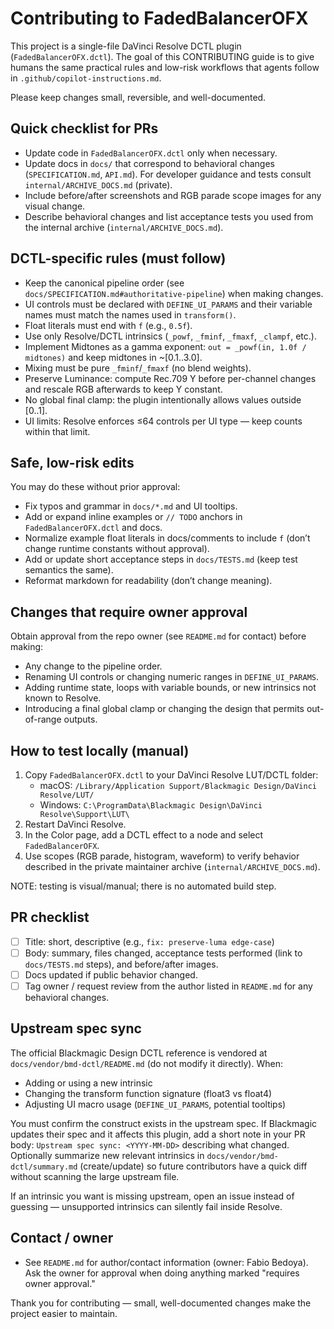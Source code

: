 # Contributing to FadedBalancerOFX

This project is a single-file DaVinci Resolve DCTL plugin (`FadedBalancerOFX.dctl`). The goal of this CONTRIBUTING guide is to give humans the same practical rules and low-risk workflows that agents follow in `.github/copilot-instructions.md`.

Please keep changes small, reversible, and well-documented.

## Quick checklist for PRs
- Update code in `FadedBalancerOFX.dctl` only when necessary.
- Update docs in `docs/` that correspond to behavioral changes (`SPECIFICATION.md`, `API.md`). For developer guidance and tests consult `internal/ARCHIVE_DOCS.md` (private).
- Include before/after screenshots and RGB parade scope images for any visual change.
- Describe behavioral changes and list acceptance tests you used from the internal archive (`internal/ARCHIVE_DOCS.md`).

## DCTL-specific rules (must follow)
- Keep the canonical pipeline order (see `docs/SPECIFICATION.md#authoritative-pipeline`) when making changes.
- UI controls must be declared with `DEFINE_UI_PARAMS` and their variable names must match the names used in `transform()`.
- Float literals must end with `f` (e.g., `0.5f`).
- Use only Resolve/DCTL intrinsics (`_powf`, `_fminf`, `_fmaxf`, `_clampf`, etc.).
- Implement Midtones as a gamma exponent: `out = _powf(in, 1.0f / midtones)` and keep midtones in ~[0.1..3.0].
- Mixing must be pure `_fminf`/`_fmaxf` (no blend weights).
- Preserve Luminance: compute Rec.709 Y before per-channel changes and rescale RGB afterwards to keep Y constant.
- No global final clamp: the plugin intentionally allows values outside [0..1].
- UI limits: Resolve enforces ≤64 controls per UI type — keep counts within that limit.

## Safe, low-risk edits
You may do these without prior approval:
- Fix typos and grammar in `docs/*.md` and UI tooltips.
- Add or expand inline examples or `// TODO` anchors in `FadedBalancerOFX.dctl` and docs.
- Normalize example float literals in docs/comments to include `f` (don’t change runtime constants without approval).
- Add or update short acceptance steps in `docs/TESTS.md` (keep test semantics the same).
- Reformat markdown for readability (don’t change meaning).

## Changes that require owner approval
Obtain approval from the repo owner (see `README.md` for contact) before making:
- Any change to the pipeline order.
- Renaming UI controls or changing numeric ranges in `DEFINE_UI_PARAMS`.
- Adding runtime state, loops with variable bounds, or new intrinsics not known to Resolve.
- Introducing a final global clamp or changing the design that permits out-of-range outputs.

## How to test locally (manual)
1. Copy `FadedBalancerOFX.dctl` to your DaVinci Resolve LUT/DCTL folder:
   - macOS: `/Library/Application Support/Blackmagic Design/DaVinci Resolve/LUT/`
   - Windows: `C:\ProgramData\Blackmagic Design\DaVinci Resolve\Support\LUT\`
2. Restart DaVinci Resolve.
3. In the Color page, add a DCTL effect to a node and select `FadedBalancerOFX`.
4. Use scopes (RGB parade, histogram, waveform) to verify behavior described in the private maintainer archive (`internal/ARCHIVE_DOCS.md`).

NOTE: testing is visual/manual; there is no automated build step.

## PR checklist
- [ ] Title: short, descriptive (e.g., `fix: preserve-luma edge-case`)
- [ ] Body: summary, files changed, acceptance tests performed (link to `docs/TESTS.md` steps), and before/after images.
- [ ] Docs updated if public behavior changed.
- [ ] Tag owner / request review from the author listed in `README.md` for any behavioral changes.

## Upstream spec sync
The official Blackmagic Design DCTL reference is vendored at `docs/vendor/bmd-dctl/README.md` (do not modify it directly). When:
- Adding or using a new intrinsic
- Changing the transform function signature (float3 vs float4)
- Adjusting UI macro usage (`DEFINE_UI_PARAMS`, potential tooltips)

You must confirm the construct exists in the upstream spec. If Blackmagic updates their spec and it affects this plugin, add a short note in your PR body: `Upstream spec sync: <YYYY-MM-DD>` describing what changed. Optionally summarize new relevant intrinsics in `docs/vendor/bmd-dctl/summary.md` (create/update) so future contributors have a quick diff without scanning the large upstream file.

If an intrinsic you want is missing upstream, open an issue instead of guessing — unsupported intrinsics can silently fail inside Resolve.

## Contact / owner
- See `README.md` for author/contact information (owner: Fabio Bedoya). Ask the owner for approval when doing anything marked "requires owner approval." 

Thank you for contributing — small, well-documented changes make the project easier to maintain.
